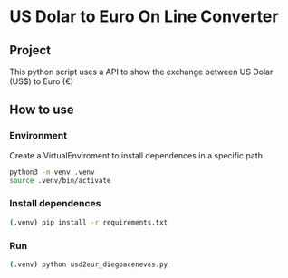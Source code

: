 # US Dolar to Euro On Line Converter

## Project

This python script uses a API to show the exchange between US Dolar (US$) to Euro (€)

## How to use

### Environment

Create a VirtualEnviroment to install dependences in a specific path

```bash
python3 -m venv .venv
source .venv/bin/activate
```

### Install dependences

```bash
(.venv) pip install -r requirements.txt
```

### Run

```bash
(.venv) python usd2eur_diegoaceneves.py

```
